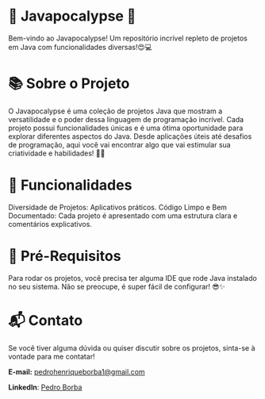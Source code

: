 # 🌋 Javapocalypse 🚀
Bem-vindo ao Javapocalypse! Um repositório incrível repleto de projetos em Java com funcionalidades diversas!😍💻

# 📚 Sobre o Projeto
O Javapocalypse é uma coleção de projetos Java que mostram a versatilidade e o poder dessa linguagem de programação incrível. Cada projeto possui funcionalidades únicas e é uma ótima oportunidade para explorar diferentes aspectos do Java. Desde aplicações úteis até desafios de programação, aqui você vai encontrar algo que vai estimular sua criatividade e habilidades! 🚀🌟

# 🚀 Funcionalidades
Diversidade de Projetos: Aplicativos práticos.
Código Limpo e Bem Documentado: Cada projeto é apresentado com uma estrutura clara e comentários explicativos.

# 🔧 Pré-Requisitos
Para rodar os projetos, você precisa ter alguma IDE que rode Java instalado no seu sistema. Não se preocupe, é super fácil de configurar! 😎✨

# 📬 Contato
Se você tiver alguma dúvida ou quiser discutir sobre os projetos, sinta-se à vontade para me contatar!

**E-mail:** pedrohenriqueborba1@gmail.com

**LinkedIn**: [Pedro Borba](https://www.linkedin.com/in/pedro-borba)
